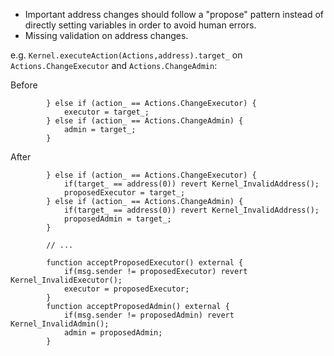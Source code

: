 - Important address changes should follow a "propose" pattern instead of directly setting variables in order to avoid human errors.
- Missing validation on address changes.

e.g. `Kernel.executeAction(Actions,address).target_` on `Actions.ChangeExecutor` and `Actions.ChangeAdmin`:

Before
```
        } else if (action_ == Actions.ChangeExecutor) {
            executor = target_;
        } else if (action_ == Actions.ChangeAdmin) {
            admin = target_;
        }
```

After
```
        } else if (action_ == Actions.ChangeExecutor) {
            if(target_ == address(0)) revert Kernel_InvalidAddress();
            proposedExecutor = target_;
        } else if (action_ == Actions.ChangeAdmin) {
            if(target_ == address(0)) revert Kernel_InvalidAddress();
            proposedAdmin = target_;
        }

        // ...

        function acceptProposedExecutor() external {
            if(msg.sender != proposedExecutor) revert Kernel_InvalidExecutor();
            executor = proposedExecutor;
        }
        function acceptProposedAdmin() external {
            if(msg.sender != proposedAdmin) revert Kernel_InvalidAdmin();
            admin = proposedAdmin;
        }
```